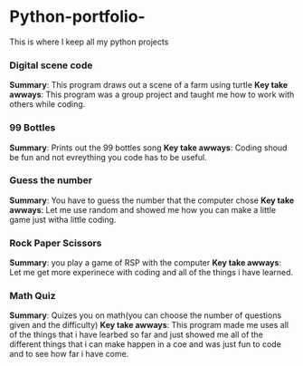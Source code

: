 # Python-portfolio-
This is where I keep all my python projects 


### Digital scene code 
**Summary**: This program draws out a scene of a farm using turtle
**Key take awways**: This program was a group project and taught me how to work with others while coding. 


### 99 Bottles 
**Summary**: Prints out the 99 bottles song
**Key take awways**: Coding shoud be fun and not evreything you code has to be useful. 


### Guess the number 
**Summary**: You have to guess the number that the computer chose
**Key take awways**: Let me use random and showed me how you can make a little game just witha little coding. 


### Rock Paper Scissors 
**Summary**: you play a game of RSP with the computer
**Key take awways**: Let me get more experinece with coding and all of the things i have learned. 


### Math Quiz 
**Summary**: Quizes you on math(you can choose the number of questions given and the difficulty)
**Key take awways**: This program made me uses all of the things that i have learbed so far and just showed me all of the different things that i can make happen in a coe and was just fun to code and to see how far i have come. 

